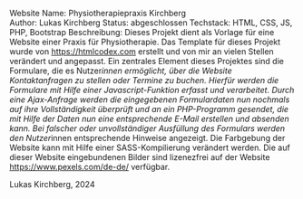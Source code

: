 
  Website Name: Physiotherapiepraxis Kirchberg <br>
  Author: Lukas Kirchberg
  Status: abgeschlossen
  Techstack: HTML, CSS, JS, PHP, Bootstrap
  Beschreibung: Dieses Projekt dient als Vorlage für eine Website einer Praxis für Physiotherapie. Das Template für dieses Projekt wurde von https://htmlcodex.com erstellt und von mir an vielen Stellen verändert und angepasst.
  Ein zentrales Element dieses Projektes sind die Formulare, die es Nutzer*innen ermöglicht, über die Website Kontaktanfragen zu stellen oder Termine zu buchen. Hierfür werden die Formulare mit Hilfe einer Javascript-Funktion erfasst und verarbeitet.
  Durch eine Ajax-Anfrage werden die eingegebenen Formulardaten nun nochmals auf ihre Vollständigkeit überprüft und an ein PHP-Programm gesendet, die mit Hilfe der Daten nun eine entsprechende E-Mail erstellen und absenden kann.
  Bei falscher oder unvollständiger Ausfüllung des Formulars werden den Nutzer*innen entsprechende Hinweise angezeigt.
  Die Farbgebung der Website kann mit Hilfe einer SASS-Kompilierung verändert werden.
  Die auf dieser Website eingebundenen Bilder sind lizenezfrei auf der Website https://www.pexels.com/de-de/ verfügbar.

  Lukas Kirchberg, 2024
